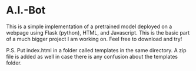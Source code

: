 # A.I.-Bot

This is a simple implementation of a pretrained model deployed on a webpage using Flask (python), HTML, and Javascript. This is the basic part of a much bigger project I am working on. Feel free to download and try!

P.S.
Put index.html in a folder called templates in the same directory. A zip file is added as well in case there is any confusion about the templates folder.
